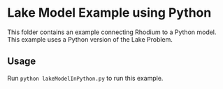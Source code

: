 # Lake Model Example using Python

This folder contains an example connecting Rhodium to a Python model.  This example uses a Python
version of the Lake Problem.

## Usage

Run `python lakeModelInPython.py` to run this example.